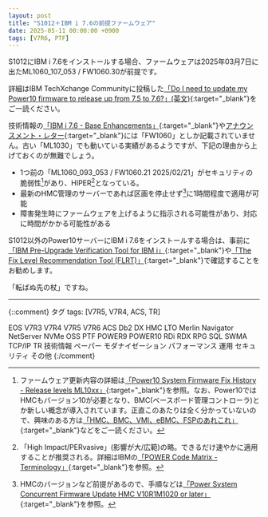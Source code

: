 ```yaml
---
layout: post
title: "S1012＋IBM i 7.6の前提ファームウェア"
date: 2025-05-11 00:00:00 +0900
tags: [V7R6, PTF]
---
```

S1012にIBM i 7.6をインストールする場合、ファームウェアは2025年03月7日に出たML1060_107_053 / FW1060.30が前提です。

詳細はIBM TechXchange Communityに投稿した[「Do I need to update my Power10 firmware to release up from 7.5 to 7.6?」(英文)](https://community.ibm.com/community/user/discussion/do-i-need-to-update-my-power10-firmware-to-release-up-from-75-to-76){:target="_blank"}をご一読ください。

技術情報の[「IBM i 7.6 - Base Enhancements」](https://www.ibm.com/support/pages/ibm-i-76-base-enhancements){:target="_blank"}や[アナウンスメント・レター](https://www.ibm.com/docs/en/announcements/i-76-release){:target="_blank"}には「FW1060」としか記載されていません。古い「ML1030」でも動いている実績があるようですが、下記の理由から上げておくのが無難でしょう。

- 1つ前の「ML1060_093_053 / FW1060.21 2025/02/21」がセキュリティの脆弱性[^1]があり、HIPER[^2]となっている。
- 最新のHMC管理のサーバーであれば区画を停止せず[^3]に1時間程度で適用が可能
- 障害発生時にファームウェアを上げるように指示される可能性があり、対応に時間がかかる可能性がある

S1012以外のPower10サーバーにIBM i 7.6をインストールする場合は、事前に[「IBM Pre-Upgrade Verification Tool for IBM i」](https://www.ibm.com/support/pages/ibm-pre-upgrade-verification-tool-ibm-i){:target="_blank"}や[「The Fix Level Recommendation Tool (FLRT)」](https://esupport.ibm.com/customercare/flrt/power){:target="_blank"}で確認することをお勧めします。

「転ばぬ先の杖」ですね。


- - -
[^1]: ファームウェア更新内容の詳細は[「Power10 System Firmware Fix History - Release levels ML10xx」](https://www.ibm.com/support/pages/power10-system-firmware-fix-history-release-levels-ml10xx){:target="_blank"}を参照。なお、Power10ではHMCもバージョン10が必要となり、BMC(ベースボード管理コントローラ)とか新しい概念が導入されています。正直このあたりは全く分かっていないので、興味のある方は[「HMC、BMC、VMI、eBMC、FSPのあれこれ」](https://iworldweb.info/column/product/hmc_bmc_vmi_ebmc_fsp_ohmy){:target="_blank"}などをご一読ください。
[^2]: 「High Impact/PERvasive」(影響が大/広範)の略。できるだけ速やかに適用することが推奨される。詳細はIBMの[「POWER Code Matrix - Terminology」](https://www.ibm.com/support/pages/node/6555136){:target="_blank"}を参照。
[^3]: HMCのバージョンなど前提があるので、手順などは[「Power System Concurrent Firmware Update HMC V10R1M1020 or later」](https://www.ibm.com/support/pages/power-system-concurrent-firmware-update-hmc-v10r1m1020-or-later){:target="_blank"}を参照。


{::comment}
タグ
tags: [V7R5, V7R4, ACS, TR]

EOS
V7R3
V7R4
V7R5
V7R6
ACS
Db2
DX
HMC
LTO
Merlin
Navigator
NetServer
NVMe
OSS
PTF
POWER9
POWER10
RDi
RDX
RPG
SQL
SWMA
TCP/IP
TR
技術情報
ペーパー
モダナイゼーション
パフォーマンス
運用
セキュリティ
その他
{:/comment}
